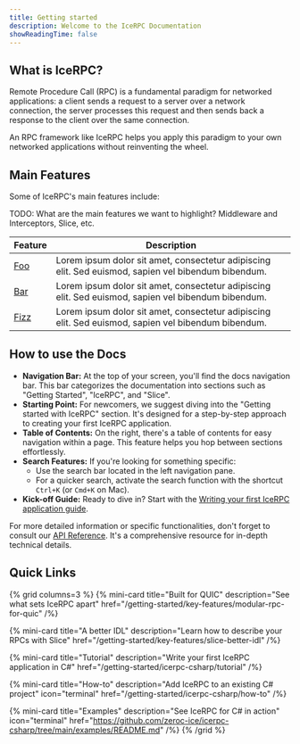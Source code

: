 ```yaml
---
title: Getting started
description: Welcome to the IceRPC Documentation
showReadingTime: false
---
```


## What is IceRPC?

Remote Procedure Call (RPC) is a fundamental paradigm for networked
applications: a client sends a request to a server over a network connection,
the server processes this request and then sends back a response to the client
over the same connection.

An RPC framework like IceRPC helps you apply this paradigm to your own networked
applications without reinventing the wheel.

## Main Features

Some of IceRPC's main features include:

TODO: What are the main features we want to highlight? Middleware and Interceptors, Slice, etc.

| Feature                  | Description                                                                                         |
| ------------------------ | --------------------------------------------------------------------------------------------------- |
| [Foo](/getting-started)  | Lorem ipsum dolor sit amet, consectetur adipiscing elit. Sed euismod, sapien vel bibendum bibendum. |
| [Bar](/getting-started)  | Lorem ipsum dolor sit amet, consectetur adipiscing elit. Sed euismod, sapien vel bibendum bibendum. |
| [Fizz](/getting-started) | Lorem ipsum dolor sit amet, consectetur adipiscing elit. Sed euismod, sapien vel bibendum bibendum. |

## How to use the Docs

- **Navigation Bar:** At the top of your screen, you'll find the docs navigation
  bar. This bar categorizes the documentation into sections such as
  "Getting Started", "IceRPC", and "Slice".
- **Starting Point:** For newcomers, we suggest diving into the
  "Getting started with IceRPC" section. It's designed for a step-by-step
  approach to creating your first IceRPC application.
- **Table of Contents:** On the right, there's a table of contents for easy
  navigation within a page. This feature helps you hop between sections
  effortlessly.
- **Search Features:** If you're looking for something specific:
  - Use the search bar located in the left navigation pane.
  - For a quicker search, activate the search function with the shortcut
    `Ctrl+K` (or `Cmd+K` on Mac).
- **Kick-off Guide:** Ready to dive in? Start with the [Writing your first IceRPC application guide](/getting-started/icerpc-csharp/tutorial).

For more detailed information or specific functionalities, don't forget to
consult our [API Reference](https://docs.testing.zeroc.com/api/csharp/api/IceRpc.html).
It's a comprehensive resource for in-depth technical details.

## Quick Links

{% grid columns=3 %}
{% mini-card
   title="Built for QUIC"
   description="See what sets IceRPC apart"
   href="/getting-started/key-features/modular-rpc-for-quic" /%}

{% mini-card
   title="A better IDL"
   description="Learn how to describe your RPCs with Slice"
   href="/getting-started/key-features/slice-better-idl" /%}

{% mini-card
   title="Tutorial"
   description="Write your first IceRPC application in C#"
   href="/getting-started/icerpc-csharp/tutorial" /%}

{% mini-card
   title="How-to"
   description="Add IceRPC to an existing C# project"
   icon="terminal"
   href="/getting-started/icerpc-csharp/how-to" /%}

{% mini-card
   title="Examples"
   description="See IceRPC for C# in action"
   icon="terminal"
   href="https://github.com/zeroc-ice/icerpc-csharp/tree/main/examples/README.md" /%}
{% /grid %}
